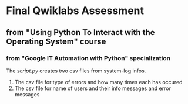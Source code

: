 # Final Qwiklabs Assessment 
## from "Using Python To Interact with the Operating System" course
### from "Google IT Automation with Python" specialization

The *script.py* creates two csv files from system-log infos.
1. The csv file for type of errors and how many times each has occured
2. The csv file for name of users and their info messages and error messages
